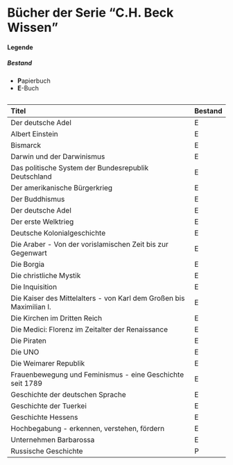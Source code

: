 # Bücher der Serie <q>C.H. Beck Wissen</q>

#### Legende
##### Bestand
- **P**apierbuch
- **E**-Buch

##

| Titel                                                               | Bestand | 
|:--------------------------------------------------------------------|:--------|
| Der deutsche Adel                                                   | E       | 
| Albert Einstein                                                     | E       | 
| Bismarck                                                            | E       |
| Darwin und der Darwinismus                                          | E       |
| Das politische System der Bundesrepublik Deutschland                | E       |
| Der amerikanische Bürgerkrieg                                       | E       |
| Der Buddhismus                                                      | E       |
| Der deutsche Adel                                                   | E       |
| Der erste Welktrieg                                                 | E       |
| Deutsche Kolonialgeschichte                                         | E       |
| Die Araber - Von der vorislamischen Zeit bis zur Gegenwart          | E       |
| Die Borgia                                                          | E       |
| Die christliche Mystik                                              | E       |
| Die Inquisition                                                     | E       |
| Die Kaiser des Mittelalters - von Karl dem Großen bis Maximilian I. | E       |
| Die Kirchen im Dritten Reich                                        | E       |
| Die Medici: Florenz im Zeitalter der Renaissance                    | E       |
| Die Piraten                                                         | E       |
| Die UNO                                                             | E       |
| Die Weimarer Republik                                               | E       |
| Frauenbewegung und Feminismus - eine Geschichte seit 1789           | E       |
| Geschichte der deutschen Sprache                                    | E       |
| Geschichte der Tuerkei                                              | E       |
| Geschichte Hessens                                                  | E       |
| Hochbegabung - erkennen, verstehen, fördern                         | E       |
| Unternehmen Barbarossa                                              | E       |
| Russische Geschichte                                                | P       |